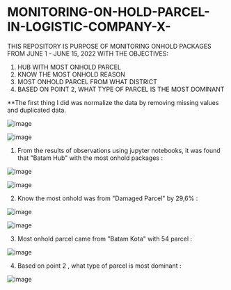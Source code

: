 # MONITORING-ON-HOLD-PARCEL-IN-LOGISTIC-COMPANY-X-
THIS REPOSITORY IS PURPOSE OF MONITORING ONHOLD PACKAGES FROM JUNE 1 - JUNE 15, 2022 WITH THE OBJECTIVES: 
1. HUB WITH MOST ONHOLD PARCEL
2. KNOW THE MOST ONHOLD REASON 
3. MOST ONHOLD PARCEL FROM WHAT DISTRICT 
4. BASED ON POINT 2, WHAT TYPE OF PARCEL IS THE MOST DOMINANT 



**The first thing I did was normalize the data by removing missing values and duplicated data.

![image](https://user-images.githubusercontent.com/108322484/177123848-9556f5db-3220-46dd-b547-519020a2c174.png)

![image](https://user-images.githubusercontent.com/108322484/177123933-d79f9782-6607-45df-bd79-6a80e34d3e28.png)



1. From the results of observations using jupyter notebooks, it was found that "Batam Hub" with the most onhold packages :

![image](https://user-images.githubusercontent.com/108322484/177120919-48e85aae-8156-40bd-83b5-e0164d189a88.png)

![image](https://user-images.githubusercontent.com/108322484/177121045-2bb90a4f-82d0-4bc3-9cca-8cce38650c72.png)

2. Know the most onhold was from "Damaged Parcel" by 29,6% :

![image](https://user-images.githubusercontent.com/108322484/177121556-6f538ee2-5417-461e-b16c-b3bfffc59089.png)

![image](https://user-images.githubusercontent.com/108322484/177121812-ba729c9b-e178-4f64-9857-82575937502b.png)

3. Most onhold parcel came from "Batam Kota" with 54 parcel :

![image](https://user-images.githubusercontent.com/108322484/177122414-4f78a391-ab17-4b27-98e3-19f304b0c921.png)

4. Based on point 2 , what type of parcel is most dominant :

![image](https://user-images.githubusercontent.com/108322484/177122813-be36b578-4355-4126-901f-6dac80b29640.png)

